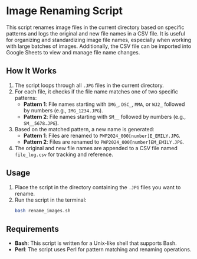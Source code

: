# Image Renaming Script

This script renames image files in the current directory based on specific patterns and logs the original and new file names in a CSV file. It is useful for organizing and standardizing image file names, especially when working with large batches of images. Additionally, the CSV file can be imported into Google Sheets to view and manage file name changes.

## How It Works

1. The script loops through all `.JPG` files in the current directory.
2. For each file, it checks if the file name matches one of two specific patterns:
   - **Pattern 1**: File names starting with `IMG_`, `DSC_`, `MMA`, or `WJ2_` followed by numbers (e.g., `IMG_1234.JPG`).
   - **Pattern 2**: File names starting with `SM__` followed by numbers (e.g., `SM__5678.JPG`).
3. Based on the matched pattern, a new name is generated:
   - **Pattern 1**: Files are renamed to `PWP2024_000[number]E_EMILY.JPG`.
   - **Pattern 2**: Files are renamed to `PWP2024_000[number]EM_EMILY.JPG`.
4. The original and new file names are appended to a CSV file named `file_log.csv` for tracking and reference.

## Usage

1. Place the script in the directory containing the `.JPG` files you want to rename.
2. Run the script in the terminal:
   ```bash
   bash rename_images.sh

## Requirements

- **Bash**: This script is written for a Unix-like shell that supports Bash.
- **Perl**: The script uses Perl for pattern matching and renaming operations.

